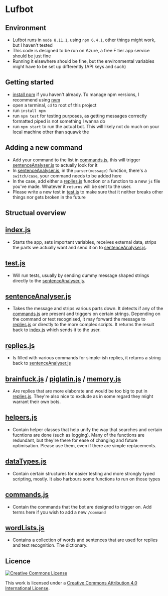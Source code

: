 # Lufbot

## Environment

* Lufbot runs in `node 8.11.1`, using `npm 6.4.1`, other things might work, but I haven't tested
* This code is designed to be run on Azure, a free F tier app service should be just fine
* Running it elsewhere should be fine, but the environmental variables might have to be set up differently (API keys and such)


## Getting started

* [install npm](https://www.npmjs.com/get-npm) if you haven't already. To manage npm versions, I recommend using [nvm](https://github.com/nvm-sh/nvm)
* open a terminal, `cd` to root of this project
* run `install npm`
* run `npm test` for testing purposes, as getting messages correctly formatted piped is not something I wanna do
* run `npm start` to run the actual bot. This will likely not do much on your local machine other than squawk the

## Adding a new command

* Add your command to the list in [commands.js](commands.js), this will trigger [sentenceAnalyser.js](sentenceAnalyser.js) to actually look for it
* In [sentenceAnalyser.js](sentenceAnalyser.js), in the `parser(message)` function, there's a `switch/case`, your command needs to be added here
* In the case, add either a [replies.js](replies.js) function or a function to a new `js` file you've made. Whatever it `returns` will be sent to the user.
* Please write a new test in [test.js](test.js) to make sure that it neither breaks other things nor gets broken in the future

## Structual overview

## [index.js](index.js)

* Starts the app, sets important variables, receives external data, strips the parts we actually want and send it on to [sentenceAnalyser.js](sentenceAnalyser.js).

## [test.js](test.js) 

* Will run tests, usually by sending dummy message shaped strings directly to the [sentenceAnalyser.js](sentenceAnalyser.js).

## [sentenceAnalyser.js](sentenceAnalyser.js)

* Takes the message and strips various parts down. It detects if any of the [commands.js](commands.js) are present and triggers on certain strings. Depending on the command or text recognised, it may forward the message to [replies.js](replies.js) or directly to the more complex scripts. It returns the result back to [index.js](index.js) which sends it to the user.

## [replies.js](replies.js)

* Is filled with various commands for simple-ish replies, it returns a string back to [sentenceAnalyser.js](sentenceAnalyser.js)

## [brainfuck.js](brainfuck.js) / [piglatin.js](piglatin.js) / [memory.js](memory.js)

* Are replies that are more elaborate and would be too big to put in [replies.js](replies.js). They're also nice to exclude as in some regard they might warrant their own bots.

## [helpers.js](helpers.js)

* Contain helper classes that help unify the way that searches and certain fucntions are done (such as logging). Many of the functions are redundant, but they're there for ease of changing and future optimisation. Please use them, even if there are simple replacements.

## [dataTypes.js](dataTypes.js)

* Contain certain structures for easier testing and more strongly typed scripting, mostly. It also harbours some functions to run on those types

## [commands.js](commands.js)

* Contain the commands that the bot are designed to trigger on. Add terms here if you wish to add a new `/command`

## [wordLists.js](wordLists.js)

* Contains a collection of words and sentences that are used for replies and text recognition. The dictionary.

## Licence

<a rel="license" href="http://creativecommons.org/licenses/by/4.0/"><img alt="Creative Commons License" style="border-width:0" src="https://i.creativecommons.org/l/by/4.0/88x31.png" /></a>

This work is licensed under a <a rel="license" href="http://creativecommons.org/licenses/by/4.0/">Creative Commons Attribution 4.0 International License</a>.

